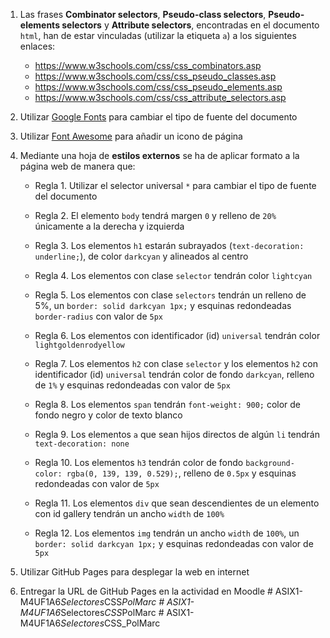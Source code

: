 1. Las frases **Combinator selectors**, **Pseudo-class selectors**, **Pseudo-elements selectors** y **Attribute selectors**, encontradas en el documento `html`, han de estar vinculadas (utilizar la etiqueta `a`) a los siguientes enlaces:

    * https://www.w3schools.com/css/css_combinators.asp
    * https://www.w3schools.com/css/css_pseudo_classes.asp
    * https://www.w3schools.com/css/css_pseudo_elements.asp
    * https://www.w3schools.com/css/css_attribute_selectors.asp

2. Utilizar [Google Fonts](https://fonts.google.com/) para cambiar el tipo de fuente del documento

3. Utilizar [Font Awesome](https://fontawesome.com/) para añadir un icono de página

4. Mediante una hoja de **estilos externos** se ha de aplicar formato a la página web de manera que:

    * Regla 1. Utilizar el selector universal `*` para cambiar el tipo de fuente del documento

    * Regla 2. El elemento `body` tendrá margen `0` y relleno de `20%` únicamente a la derecha y izquierda
    
    * Regla 3. Los elementos `h1` estarán subrayados (`text-decoration: underline;`), de color `darkcyan` y alineados al centro

    * Regla 4. Los elementos con clase `selector` tendrán color `lightcyan`

    * Regla 5. Los elementos con clase `selectors` tendrán un relleno de 5%, un `border: solid darkcyan 1px;` y esquinas redondeadas `border-radius` con valor de `5px`
    
    * Regla 6. Los elementos con identificador (id) `universal` tendrán color `lightgoldenrodyellow` 
    
    * Regla 7. Los elementos `h2` con clase `selector` y los elementos `h2` con identificador (id) `universal` tendrán color de fondo `darkcyan`, relleno de `1%` y esquinas redondeadas con valor de `5px`
    
    * Regla 8. Los elementos `span` tendrán `font-weight: 900;` color de fondo negro y color de texto blanco
    
    * Regla 9. Los elementos `a` que sean hijos directos de algún `li` tendrán `text-decoration: none`
    
    * Regla 10. Los elementos `h3` tendrán color de fondo `background-color: rgba(0, 139, 139, 0.529);`, relleno de `0.5px` y esquinas redondeadas con valor de `5px`
    
    * Regla 11. Los elementos `div` que sean descendientes de un elemento con id gallery tendrán un ancho `width` de `100%`
    
    * Regla 12. Los elementos `img` tendrán un ancho `width` de `100%`, un `border: solid darkcyan 1px;` y esquinas redondeadas con valor de `5px`

5. Utilizar GitHub Pages para desplegar la web en internet
6. Entregar la URL de GitHub Pages en la actividad en Moodle
#   A S I X 1 - M 4 U F 1 A 6 _ S e l e c t o r e s _ C S S _ P o l M a r c  
 #   A S I X 1 - M 4 U F 1 A 6 _ S e l e c t o r e s _ C S S _ P o l M a r c  
 #   A S I X 1 - M 4 U F 1 A 6 _ S e l e c t o r e s _ C S S _ P o l M a r c  
 